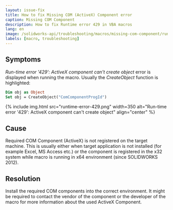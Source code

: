 ```yaml
---
layout: issue-fix
title: How to fix Missing COM (ActiveX) Component error
caption: Missing COM Component
description: How to fix Runtime error 429 in VBA macros
lang: en
image: /solidworks-api/troubleshooting/macros/missing-com-component/runtime-error-429.png
labels: [macro, troubleshooting]
---
```

## Symptoms

*Run-time error '429': ActiveX component can't create object* error is displayed when running the macro. Usually the *CreateObject* function is highlighted:

~~~ vb
Dim obj as Object
Set obj = CreateObject("ComComponentProgId")
~~~

{% include img.html src="runtime-error-429.png" width=350 alt="Run-time error '429': ActiveX component can't create object" align="center" %}

## Cause

Required COM Component (ActiveX) is not registered on the target machine. This is usually either when target application is not installed (for example Excel, MS Access etc.) or the component is registered in the x32 system while macro is running in x64 environment (since SOLIDWORKS 2012).

## Resolution

Install the required COM components into the correct environment. It might be required to contact the vendor of the component or the developer of the macro for more information about the used ActiveX Component.
